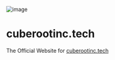![image](https://files.catbox.moe/aeltet.jpeg)
# cuberootinc.tech
The Official Website for [cuberootinc.tech](cuberootinc.tech)
